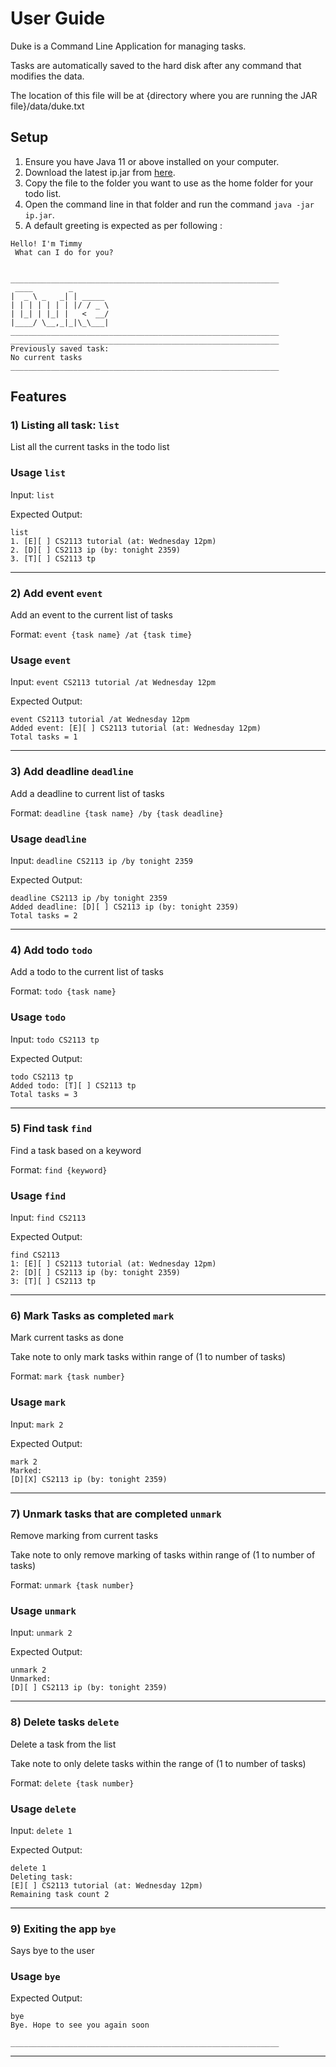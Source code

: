 # User Guide

Duke is a Command Line Application for managing tasks.

Tasks are automatically saved to the hard disk after any command that modifies the data.

The location of this file will be at {directory where you are running the JAR file}/data/duke.txt

## Setup 
1. Ensure you have Java 11 or above installed on your computer.
2. Download the latest ip.jar from [here](https://github.com/wangtingjia/ip/releases).
3. Copy the file to the folder you want to use as the home folder for your todo list.
4. Open the command line in that folder and run the command `java -jar ip.jar`.
5. A default greeting is expected as per following :

```
Hello! I'm Timmy
 What can I do for you?


____________________________________________________________
 ____        _
|  _ \ _   _| | _____
| | | | | | | |/ / _ \
| |_| | |_| |   <  __/
|____/ \__,_|_|\_\___|
____________________________________________________________
____________________________________________________________
Previously saved task:
No current tasks
____________________________________________________________
```


## Features 

### 1) Listing all task: `list`

List all the current tasks in the todo list

### Usage `list`
Input: `list`

Expected Output:
```
list
1. [E][ ] CS2113 tutorial (at: Wednesday 12pm)
2. [D][ ] CS2113 ip (by: tonight 2359)
3. [T][ ] CS2113 tp

```

____________________________________________________________
### 2) Add event `event`
Add an event to the current list of tasks

Format: `event {task name} /at {task time}`
### Usage `event`
Input: `event CS2113 tutorial /at Wednesday 12pm`

Expected Output:
```
event CS2113 tutorial /at Wednesday 12pm
Added event: [E][ ] CS2113 tutorial (at: Wednesday 12pm)
Total tasks = 1
```
____________________________________________________________
### 3) Add deadline `deadline`
Add a deadline to current list of tasks

Format: `deadline {task name} /by {task deadline}`
### Usage `deadline`
Input: `deadline CS2113 ip /by tonight 2359`

Expected Output:
```
deadline CS2113 ip /by tonight 2359
Added deadline: [D][ ] CS2113 ip (by: tonight 2359)
Total tasks = 2
```
____________________________________________________________
### 4) Add todo `todo`
Add a todo to the current list of tasks

Format: `todo {task name}`
### Usage `todo`
Input: `todo CS2113 tp`

Expected Output:
```
todo CS2113 tp
Added todo: [T][ ] CS2113 tp
Total tasks = 3
```
____________________________________________________________

### 5) Find task `find`
Find a task based on a keyword

Format: `find {keyword}`
### Usage `find`
Input: `find CS2113`

Expected Output:
```
find CS2113
1: [E][ ] CS2113 tutorial (at: Wednesday 12pm)
2: [D][ ] CS2113 ip (by: tonight 2359)
3: [T][ ] CS2113 tp
```
____________________________________________________________

### 6) Mark Tasks as completed `mark`
Mark current tasks as done

Take note to only mark tasks within range of (1 to number of tasks)

Format: `mark {task number}`
### Usage `mark`
Input: `mark 2`

Expected Output:
```
mark 2
Marked:
[D][X] CS2113 ip (by: tonight 2359)
```
____________________________________________________________
### 7) Unmark tasks that are completed `unmark`
Remove marking from current tasks

Take note to only remove marking of tasks within range of (1 to number of tasks)

Format: `unmark {task number}`
### Usage `unmark`
Input: `unmark 2`

Expected Output:
```
unmark 2
Unmarked:
[D][ ] CS2113 ip (by: tonight 2359)
```

____________________________________________________________
### 8) Delete tasks `delete`
Delete a task from the list

Take note to only delete tasks within the range of (1 to number of tasks)

Format: `delete {task number}`
### Usage `delete`
Input: `delete 1`

Expected Output:
```
delete 1
Deleting task:
[E][ ] CS2113 tutorial (at: Wednesday 12pm)
Remaining task count 2
```

____________________________________________________________

### 9) Exiting the app `bye`
Says bye to the user
### Usage `bye`

Expected Output:
```
bye
Bye. Hope to see you again soon

____________________________________________________________
```
____________________________________________________________
